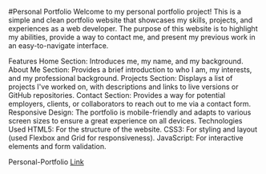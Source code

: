 #Personal Portfolio
Welcome to my personal portfolio project! This is a simple and clean portfolio website that showcases my skills, projects, and experiences as a web developer. The purpose of this website is to highlight my abilities, provide a way to contact me, and present my previous work in an easy-to-navigate interface.

Features
Home Section: Introduces me, my name, and my background.
About Me Section: Provides a brief introduction to who I am, my interests, and my professional background.
Projects Section: Displays a list of projects I've worked on, with descriptions and links to live versions or GitHub repositories.
Contact Section: Provides a way for potential employers, clients, or collaborators to reach out to me via a contact form.
Responsive Design: The portfolio is mobile-friendly and adapts to various screen sizes to ensure a great experience on all devices.
Technologies Used
HTML5: For the structure of the website.
CSS3: For styling and layout (used Flexbox and Grid for responsiveness).
JavaScript: For interactive elements and form validation.


Personal-Portfolio [Link](https://arpit1-3.github.io/Personal-Portfolio/)
